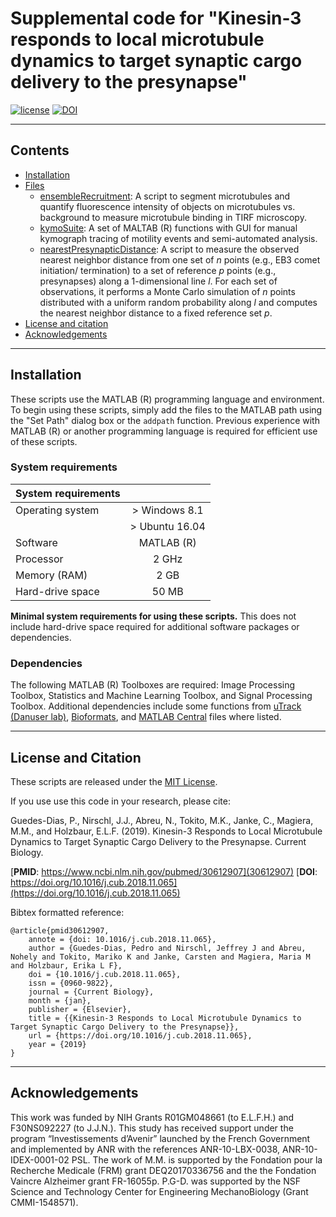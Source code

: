 # Supplemental code for "Kinesin-3 responds to local microtubule dynamics to target synaptic cargo delivery to the presynapse"

[![license](https://img.shields.io/github/license/mashape/apistatus.svg?maxAge=2592000)](TODO--add_url/blob/master/LICENSE) [![DOI](https://zenodo.org/badge/159114438.svg)](https://zenodo.org/badge/latestdoi/159114438)

------------------
## Contents
* [Installation](#installation)
* [Files](#files)
	* [ensembleRecruitment](ensembleRecruitment): A script to segment microtubules and quantify fluorescence intensity of objects on microtubules vs. background to measure microtubule binding in TIRF microscopy.
	* [kymoSuite](kymoSuite): A set of MALTAB (R) functions with GUI for manual kymograph tracing of motility events and semi-automated analysis.
	* [nearestPresynapticDistance](nearestPresynapticDistance): A script to measure the observed nearest neighbor distance from one set of *n* points (e.g., EB3 comet initiation/ termination) to a set of reference *p* points (e.g., presynapses) along a 1-dimensional line *l*. For each set of observations, it performs a Monte Carlo simulation of *n* points distributed with a uniform random probability along *l* and computes the nearest neighbor distance to a fixed reference set *p*.
* [License and citation](#license-and-citation)
* [Acknowledgements](#acknowledgements)

------------------
## Installation
These scripts use the MATLAB (R) programming language and environment. To begin using these scripts, simply add the files to the MATLAB path using the "Set Path" dialog box or the `addpath` function. Previous experience with MATLAB (R) or another programming language is required for efficient use of these scripts.

### System requirements

| System requirements |                   |
| ----------          | :----------:      |
| Operating system    | > Windows 8.1     |
|                     | > Ubuntu 16.04    |
| Software            | MATLAB (R)        |
| Processor           | 2 GHz             |
| Memory (RAM)        | 2 GB              |
| Hard-drive space    | 50 MB             |

**Minimal system requirements for using these scripts.** This does not include hard-drive space required for additional software packages or dependencies.

### Dependencies
The following MATLAB (R) Toolboxes are required: Image Processing Toolbox, Statistics and Machine Learning Toolbox, and Signal Processing Toolbox. Additional dependencies include some functions from [uTrack (Danuser lab)](https://www.utsouthwestern.edu/labs/danuser/software/#utrack_anc), [Bioformats](https://docs.openmicroscopy.org/bio-formats/5.9.2/users/matlab/), and [MATLAB Central](https://www.mathworks.com/matlabcentral/) files where listed.


------------------
## License and Citation
These scripts are released under the [MIT License](https://opensource.org/licenses/MIT).

If you use use this code in your research, please cite:

Guedes-Dias, P., Nirschl, J.J., Abreu, N., Tokito, M.K., Janke, C., Magiera, M.M., and Holzbaur, E.L.F. (2019). Kinesin-3 Responds to Local Microtubule Dynamics to Target Synaptic Cargo Delivery to the Presynapse. Current Biology. 

[**PMID**: https://www.ncbi.nlm.nih.gov/pubmed/30612907](30612907)
[**DOI**: https://doi.org/10.1016/j.cub.2018.11.065](https://doi.org/10.1016/j.cub.2018.11.065)

Bibtex formatted reference:
```text
@article{pmid30612907,
    annote = {doi: 10.1016/j.cub.2018.11.065},
    author = {Guedes-Dias, Pedro and Nirschl, Jeffrey J and Abreu, Nohely and Tokito, Mariko K and Janke, Carsten and Magiera, Maria M and Holzbaur, Erika L F},
    doi = {10.1016/j.cub.2018.11.065},
    issn = {0960-9822},
    journal = {Current Biology},
    month = {jan},
    publisher = {Elsevier},
    title = {{Kinesin-3 Responds to Local Microtubule Dynamics to Target Synaptic Cargo Delivery to the Presynapse}},
    url = {https://doi.org/10.1016/j.cub.2018.11.065},
    year = {2019}
}
```

------------------
## Acknowledgements
This work was funded by NIH Grants R01GM048661 (to E.L.F.H.) and F30NS092227 (to J.J.N.). This study has received support under the program “Investissements d’Avenir” launched by the French Government and implemented by ANR with the references ANR-10-LBX-0038, ANR-10-IDEX-0001-02 PSL. The work of M.M. is supported by the Fondation pour la Recherche Medicale (FRM) grant DEQ20170336756 and the the Fondation Vaincre Alzheimer grant FR-16055p. P.G-D. was supported by the NSF Science and Technology Center for Engineering MechanoBiology (Grant CMMI-1548571).